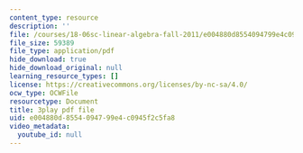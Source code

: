 ```yaml
---
content_type: resource
description: ''
file: /courses/18-06sc-linear-algebra-fall-2011/e004880d8554094799e4c0945f2c5fa8_srxexLishgY.pdf
file_size: 59389
file_type: application/pdf
hide_download: true
hide_download_original: null
learning_resource_types: []
license: https://creativecommons.org/licenses/by-nc-sa/4.0/
ocw_type: OCWFile
resourcetype: Document
title: 3play pdf file
uid: e004880d-8554-0947-99e4-c0945f2c5fa8
video_metadata:
  youtube_id: null
---
```

